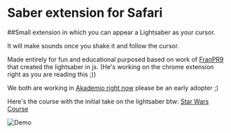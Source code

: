Saber extension for Safari
=======


##Small extension in which you can appear a Lightsaber as your cursor.

It will make sounds once you shake it and follow the cursor.

Made entirely for fun and educational purposed based on work of [FranPR9](https://github.com/FranPR9) that created the lightsaber in js. (He's working on the chrome extension right as you are reading this ;))

We both are working in [Akademio right now](http://www.akademio.xyz) please be an early adopter ;)

Here's the course with the initial take on the lightsaber btw:
[Star Wars Course](http://www.akademio.xyz/beta/starwars)


![Demo](https://dl.dropboxusercontent.com/u/80435/lightsaber.gif)
